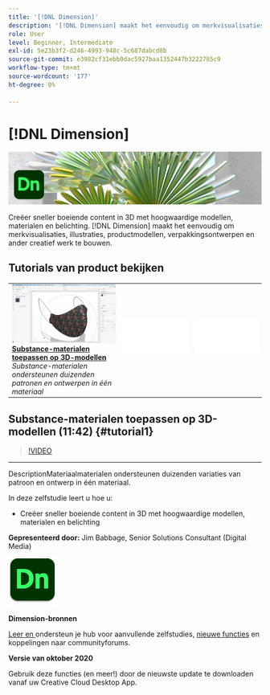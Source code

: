 ```yaml
---
title: '[!DNL Dimension]'
description: '[!DNL Dimension] maakt het eenvoudig om merkvisualisaties, illustraties, productmodellen, verpakkingsontwerpen en ander creatief werk te maken'
role: User
level: Beginner, Intermediate
exl-id: 5e23b3f2-d246-4993-948c-5c687dabcd8b
source-git-commit: e3982cf31ebb0dac5927baa1352447b3222785c9
workflow-type: tm+mt
source-wordcount: '177'
ht-degree: 0%

---
```


# [!DNL Dimension]

![Hoofdafbeelding van zelfstudie](../assets/Dimenio.jpg)

Creëer sneller boeiende content in 3D met hoogwaardige modellen, materialen en belichting. [!DNL Dimension] maakt het eenvoudig om merkvisualisaties, illustraties, productmodellen, verpakkingsontwerpen en ander creatief werk te bouwen.

## Tutorials van product bekijken

<table style="table-layout:fixed">
<tr>
 <td>
   <a href="dimension.md#tutorial1">
      <img alt="Substance-materialen toepassen op 3D-modellen" src="../assets/dimension_substanceAndGraphics_babbage_thumbnail.jpg" />
   </a>
    <div>
   <a href="dimension.md#tutorial1"><strong>Substance-materialen toepassen op 3D-modellen</strong></a>
    </div>
    <em>Substance-materialen ondersteunen duizenden patronen en ontwerpen in één materiaal</em>
    <br>
  </td>
  <td>
    <img alt="Spacer" src="../assets/Whitespacer.png" />
    <div>
    <br>
  </td>
  <td>
    <img alt="Spacer" src="../assets/Whitespacer.png" />
    <div>
    <br>
  </td>
</tr>
</table>

## Substance-materialen toepassen op 3D-modellen (11:42) {#tutorial1}

>[!VIDEO](https://video.tv.adobe.com/v/326944?hidetitle=true)

****
DescriptionMateriaalmaterialen ondersteunen duizenden variaties van patroon en ontwerp in één materiaal.

In deze zelfstudie leert u hoe u:
* Creëer sneller boeiende content in 3D met hoogwaardige modellen, materialen en belichting

**Gepresenteerd door:**
Jim Babbage, Senior Solutions Consultant (Digital Media)

![Dimension-logo](../assets/dn_appicon_96.png)

**Dimension-bronnen**

[Leer en ](https://helpx.adobe.com/support/dimension.html) ondersteun je hub voor aanvullende zelfstudies,  [nieuwe functies](https://helpx.adobe.com/dimension/user-guide.html/dimension/using/whats-new.ug.html) en koppelingen naar communityforums.

**Versie van oktober 2020**

Gebruik deze functies (en meer!) door de nieuwste update te downloaden vanaf uw Creative Cloud Desktop App.
